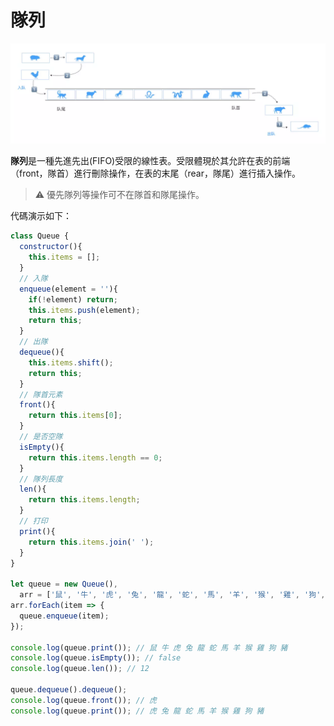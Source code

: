 # 隊列

![queue](./imgs/queue.jpg "border_img_queue")

**隊列**是一種先進先出(FIFO)受限的線性表。受限體現於其允許在表的前端（front，隊首）進行刪除操作，在表的末尾（rear，隊尾）進行插入操作。

> :warning: 優先隊列等操作可不在隊首和隊尾操作。

代碼演示如下：

```javascript
class Queue {
  constructor(){
    this.items = [];
  }
  // 入隊
  enqueue(element = ''){
    if(!element) return;
    this.items.push(element);
    return this;
  }
  // 出隊
  dequeue(){
    this.items.shift();
    return this;
  }
  // 隊首元素
  front(){
    return this.items[0];
  }
  // 是否空隊
  isEmpty(){
    return this.items.length == 0;
  }
  // 隊列長度
  len(){
    return this.items.length;
  }
  // 打印
  print(){
    return this.items.join(' ');
  }
}

let queue = new Queue(),
  arr = ['鼠', '牛', '虎', '兔', '龍', '蛇', '馬', '羊', '猴', '雞', '狗', '豬'];
arr.forEach(item => {
  queue.enqueue(item);
});

console.log(queue.print()); // 鼠 牛 虎 兔 龍 蛇 馬 羊 猴 雞 狗 豬
console.log(queue.isEmpty()); // false
console.log(queue.len()); // 12

queue.dequeue().dequeue();
console.log(queue.front()); // 虎
console.log(queue.print()); // 虎 兔 龍 蛇 馬 羊 猴 雞 狗 豬
```